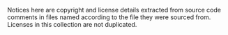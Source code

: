Notices here are copyright and license details extracted from
source code comments in files named according to the file they
were sourced from. Licenses in this collection are not duplicated.